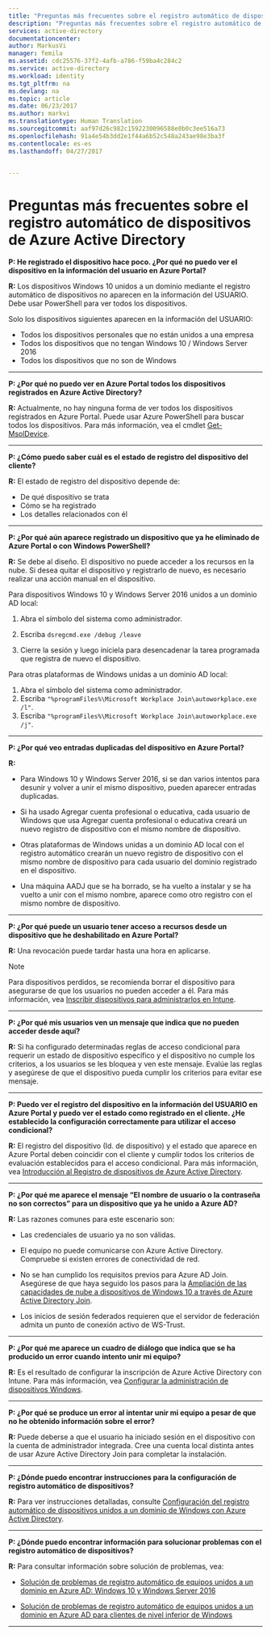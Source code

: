 ```yaml
---
title: "Preguntas más frecuentes sobre el registro automático de dispositivos de Azure Active Directory | Microsoft Docs"
description: "Preguntas más frecuentes sobre el registro automático de dispositivos con Azure Active Directory."
services: active-directory
documentationcenter: 
author: MarkusVi
manager: femila
ms.assetid: cdc25576-37f2-4afb-a786-f59ba4c284c2
ms.service: active-directory
ms.workload: identity
ms.tgt_pltfrm: na
ms.devlang: na
ms.topic: article
ms.date: 06/23/2017
ms.author: markvi
ms.translationtype: Human Translation
ms.sourcegitcommit: aaf97d26c982c1592230096588e0b0c3ee516a73
ms.openlocfilehash: 91a4e54b3dd2e1f44a6b52c548a243ae98e3ba3f
ms.contentlocale: es-es
ms.lasthandoff: 04/27/2017


---
```

<a id="azure-active-directory-automatic-device-registration-faq" class="xliff"></a>
# Preguntas más frecuentes sobre el registro automático de dispositivos de Azure Active Directory

**P: He registrado el dispositivo hace poco. ¿Por qué no puedo ver el dispositivo en la información del usuario en Azure Portal?**

**R:** Los dispositivos Windows 10 unidos a un dominio mediante el registro automático de dispositivos no aparecen en la información del USUARIO.
Debe usar PowerShell para ver todos los dispositivos. 

Solo los dispositivos siguientes aparecen en la información del USUARIO:

- Todos los dispositivos personales que no están unidos a una empresa 
- Todos los dispositivos que no tengan Windows 10 / Windows Server 2016 
- Todos los dispositivos que no son de Windows 

---

**P: ¿Por qué no puedo ver en Azure Portal todos los dispositivos registrados en Azure Active Directory?** 

**R:** Actualmente, no hay ninguna forma de ver todos los dispositivos registrados en Azure Portal. Puede usar Azure PowerShell para buscar todos los dispositivos. Para más información, vea el cmdlet [Get-MsolDevice](/powershell/module/msonline/get-msoldevice?view=azureadps-1.0).

--- 

**P: ¿Cómo puedo saber cuál es el estado de registro del dispositivo del cliente?**

**R:** El estado de registro del dispositivo depende de:

- De qué dispositivo se trata
- Cómo se ha registrado 
- Los detalles relacionados con él 
 

---

**P: ¿Por qué aún aparece registrado un dispositivo que ya he eliminado de Azure Portal o con Windows PowerShell?**

**R:** Se debe al diseño. El dispositivo no puede acceder a los recursos en la nube. Si desea quitar el dispositivo y registrarlo de nuevo, es necesario realizar una acción manual en el dispositivo. 

Para dispositivos Windows 10 y Windows Server 2016 unidos a un dominio AD local:

1.  Abra el símbolo del sistema como administrador.

2.  Escriba `dsregcmd.exe /debug /leave`

3.  Cierre la sesión y luego iníciela para desencadenar la tarea programada que registra de nuevo el dispositivo. 

Para otras plataformas de Windows unidas a un dominio AD local:

1.  Abra el símbolo del sistema como administrador.
2.  Escriba `"%programFiles%\Microsoft Workplace Join\autoworkplace.exe /l"`.
3.  Escriba `"%programFiles%\Microsoft Workplace Join\autoworkplace.exe /j"`.

---

**P: ¿Por qué veo entradas duplicadas del dispositivo en Azure Portal?**

**R:**

-   Para Windows 10 y Windows Server 2016, si se dan varios intentos para desunir y volver a unir el mismo dispositivo, pueden aparecer entradas duplicadas. 

-   Si ha usado Agregar cuenta profesional o educativa, cada usuario de Windows que usa Agregar cuenta profesional o educativa creará un nuevo registro de dispositivo con el mismo nombre de dispositivo.

-   Otras plataformas de Windows unidas a un dominio AD local con el registro automático crearán un nuevo registro de dispositivo con el mismo nombre de dispositivo para cada usuario del dominio registrado en el dispositivo. 

-   Una máquina AADJ que se ha borrado, se ha vuelto a instalar y se ha vuelto a unir con el mismo nombre, aparece como otro registro con el mismo nombre de dispositivo.

---

**P: ¿Por qué puede un usuario tener acceso a recursos desde un dispositivo que he deshabilitado en Azure Portal?**

**R:** Una revocación puede tardar hasta una hora en aplicarse.

>[!Note] 
>Para dispositivos perdidos, se recomienda borrar el dispositivo para asegurarse de que los usuarios no pueden acceder a él. Para más información, vea [Inscribir dispositivos para administrarlos en Intune](https://docs.microsoft.com/intune/deploy-use/enroll-devices-in-microsoft-intune). 


---

**P: ¿Por qué mis usuarios ven un mensaje que indica que no pueden acceder desde aquí?**

**R:** Si ha configurado determinadas reglas de acceso condicional para requerir un estado de dispositivo específico y el dispositivo no cumple los criterios, a los usuarios se les bloquea y ven este mensaje. Evalúe las reglas y asegúrese de que el dispositivo pueda cumplir los criterios para evitar ese mensaje.

---


**P: Puedo ver el registro del dispositivo en la información del USUARIO en Azure Portal y puedo ver el estado como registrado en el cliente. ¿He establecido la configuración correctamente para utilizar el acceso condicional?**

**R:** El registro del dispositivo (Id. de dispositivo) y el estado que aparece en Azure Portal deben coincidir con el cliente y cumplir todos los criterios de evaluación establecidos para el acceso condicional. Para más información, vea [Introducción al Registro de dispositivos de Azure Active Directory](active-directory-device-registration.md).

---

**P: ¿Por qué me aparece el mensaje “El nombre de usuario o la contraseña no son correctos” para un dispositivo que ya he unido a Azure AD?**

**R:** Las razones comunes para este escenario son:

- Las credenciales de usuario ya no son válidas.

- El equipo no puede comunicarse con Azure Active Directory. Compruebe si existen errores de conectividad de red.

- No se han cumplido los requisitos previos para Azure AD Join. Asegúrese de que haya seguido los pasos para la [Ampliación de las capacidades de nube a dispositivos de Windows 10 a través de Azure Active Directory Join](active-directory-azureadjoin-overview.md).  

- Los inicios de sesión federados requieren que el servidor de federación admita un punto de conexión activo de WS-Trust. 

---

**P: ¿Por qué me aparece un cuadro de diálogo que indica que se ha producido un error cuando intento unir mi equipo?**

**R:** Es el resultado de configurar la inscripción de Azure Active Directory con Intune. Para más información, vea [Configurar la administración de dispositivos Windows](https://docs.microsoft.com/intune/deploy-use/set-up-windows-device-management-with-microsoft-intune#azure-active-directory-enrollment).  

---

**P: ¿Por qué se produce un error al intentar unir mi equipo a pesar de que no he obtenido información sobre el error?**

**R:** Puede deberse a que el usuario ha iniciado sesión en el dispositivo con la cuenta de administrador integrada. Cree una cuenta local distinta antes de usar Azure Active Directory Join para completar la instalación. 

---

**P: ¿Dónde puedo encontrar instrucciones para la configuración de registro automático de dispositivos?**

**R:** Para ver instrucciones detalladas, consulte [Configuración del registro automático de dispositivos unidos a un dominio de Windows con Azure Active Directory](active-directory-conditional-access-automatic-device-registration-setup.md).

---

**P: ¿Dónde puedo encontrar información para solucionar problemas con el registro automático de dispositivos?**

**R:** Para consultar información sobre solución de problemas, vea:

- [Solución de problemas de registro automático de equipos unidos a un dominio en Azure AD: Windows 10 y Windows Server 2016](active-directory-device-registration-troubleshoot-windows.md)

- [Solución de problemas de registro automático de equipos unidos a un dominio en Azure AD para clientes de nivel inferior de Windows](active-directory-device-registration-troubleshoot-windows-legacy.md)
 
---


